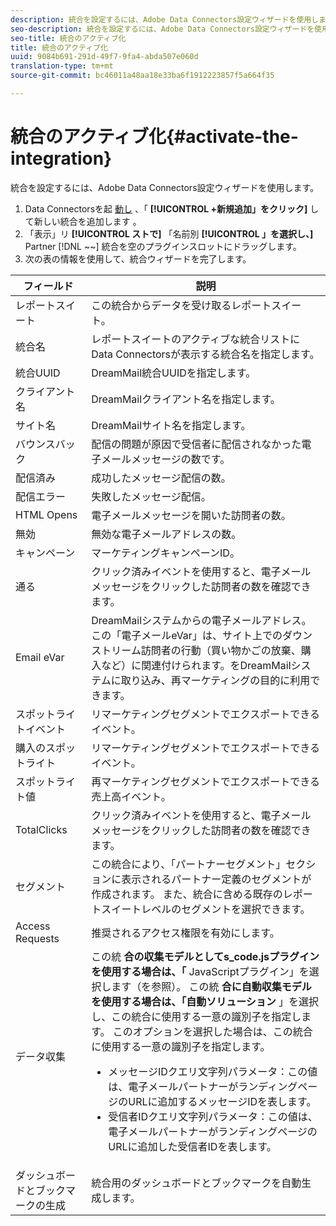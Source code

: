 ```yaml
---
description: 統合を設定するには、Adobe Data Connectors設定ウィザードを使用します。
seo-description: 統合を設定するには、Adobe Data Connectors設定ウィザードを使用します。
seo-title: 統合のアクティブ化
title: 統合のアクティブ化
uuid: 9084b691-291d-49f7-9fa4-abda507e060d
translation-type: tm+mt
source-git-commit: bc46011a48aa18e33ba6f1912223857f5a664f35

---
```



# 統合のアクティブ化{#activate-the-integration}

統合を設定するには、Adobe Data Connectors設定ウィザードを使用します。

1. Data Connectorsを起 [動し](https://marketing.adobe.com/resources/help/en_US/genesis/c_overview.html) 、「 **[!UICONTROL +新規追加」をクリック]** して新しい統合を追加します [](https://marketing.adobe.com/resources/help/en_US/genesis/t_add_integration.html)。
1. 「表示」リ **[!UICONTROL ストで]** 「名前別 **[!UICONTROL 」を選択し、]** Partner [!DNL ~~] 統合を空のプラグインスロットにドラッグします。
1. 次の表の情報を使用して、統合ウィザードを完了します。

| フィールド | 説明 |
|--- |--- |
| レポートスイート | この統合からデータを受け取るレポートスイート。 |
| 統合名 | レポートスイートのアクティブな統合リストにData Connectorsが表示する統合名を指定します。 |
| 統合UUID | DreamMail統合UUIDを指定します。 |
| クライアント名 | DreamMailクライアント名を指定します。 |
| サイト名 | DreamMailサイト名を指定します。 |
| バウンスバック | 配信の問題が原因で受信者に配信されなかった電子メールメッセージの数です。 |
| 配信済み | 成功したメッセージ配信の数。 |
| 配信エラー | 失敗したメッセージ配信。 |
| HTML Opens | 電子メールメッセージを開いた訪問者の数。 |
| 無効 | 無効な電子メールアドレスの数。 |
| キャンペーン | マーケティングキャンペーンID。 |
| 通る | クリック済みイベントを使用すると、電子メールメッセージをクリックした訪問者の数を確認できます。 |
| Email eVar | DreamMailシステムからの電子メールアドレス。 この「電子メールeVar」は、サイト上でのダウンストリーム訪問者の行動（買い物かごの放棄、購入など）に関連付けられます。をDreamMailシステムに取り込み、再マーケティングの目的に利用できます。 |
| スポットライトイベント | リマーケティングセグメントでエクスポートできるイベント。 |
| 購入のスポットライト | リマーケティングセグメントでエクスポートできるイベント。 |
| スポットライト値 | 再マーケティングセグメントでエクスポートできる売上高イベント。 |
| TotalClicks | クリック済みイベントを使用すると、電子メールメッセージをクリックした訪問者の数を確認できます。 |
| セグメント | この統合により、「パートナーセグメント」セクションに表示されるパートナー定義のセグメントが作成されます。 また、統合に含める既存のレポートスイートレベルのセグメントを選択できます。 |
| Access Requests | 推奨されるアクセス権限を有効にします。 |
| データ収集 | この統 **合の収集モデルとしてs_code.jsプラグインを使用する場合は、「** JavaScriptプラグイン」を選択します（を参照）。 この統 **合に自動収集モデルを使用する場合は、「自動ソリューション** 」を選択し、この統合に使用する一意の識別子を指定します。 このオプションを選択した場合は、この統合に使用する一意の識別子を指定します。<ul><li>メッセージIDクエリ文字列パラメータ：この値は、電子メールパートナーがランディングページのURLに追加するメッセージIDを表します。</li><li>受信者IDクエリ文字列パラメータ：この値は、電子メールパートナーがランディングページのURLに追加した受信者IDを表します。</li></ul> |
| ダッシュボードとブックマークの生成 | 統合用のダッシュボードとブックマークを自動生成します。 |
